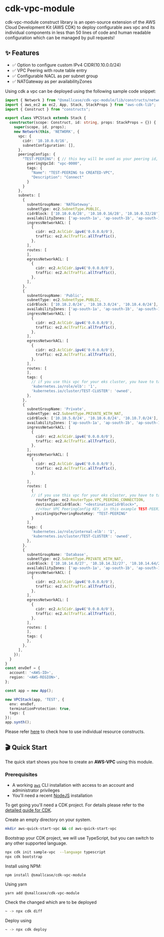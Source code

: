 # cdk-vpc-module
cdk-vpc-module construct library is an open-source extension of the AWS Cloud Development Kit (AWS CDK) to deploy configurable aws vpc  and its individual components in less than 50 lines of code and human readable configuration which can be managed by pull requests!

## :sparkles: Features

- :white_check_mark: Option to configure custom IPv4 CIDR(10.10.0.0/24)
- :white_check_mark: VPC Peering with  route table entry
- :white_check_mark: Configurable NACL as per subnet group
- :white_check_mark: NATGateway as per availabilityZones


Using cdk a vpc can be deployed using the following sample code snippet:
```typescript
import { Network } from "@smallcase/cdk-vpc-module/lib/constructs/network";
import { aws_ec2 as ec2, App, Stack, StackProps } from "aws-cdk-lib";
import { Construct } from "constructs";

export class VPCStack extends Stack {
  constructor(scope: Construct, id: string, props: StackProps = {}) {
    super(scope, id, props);
    new Network(this, 'NETWORK', {
      vpc: {
        cidr: '10.10.0.0/16',
        subnetConfiguration: [],
      },
      peeringConfigs: {
        "TEST-PEERING": { // this key will be used as your peering id, which you will have to mention below when you configure a route table for your subnets
          peeringVpcId: "vpc-0000",
          tags: {
            "Name": "TEST-PEERING to CREATED-VPC",
            "Description": "Connect"
          }
        }
      },
      subnets: [
        {
          subnetGroupName: 'NATGateway',
          subnetType: ec2.SubnetType.PUBLIC,
          cidrBlock: ['10.10.0.0/28', '10.10.0.16/28', '10.10.0.32/28'],
          availabilityZones: ['ap-south-1a', 'ap-south-1b', 'ap-south-1c'],
          ingressNetworkACL: [
            {
              cidr: ec2.AclCidr.ipv4('0.0.0.0/0'),
              traffic: ec2.AclTraffic.allTraffic(),
            },
          ],
          routes: [
          ],
          egressNetworkACL: [
            {
              cidr: ec2.AclCidr.ipv4('0.0.0.0/0'),
              traffic: ec2.AclTraffic.allTraffic(),
            },
          ],
        },
        {
          subnetGroupName: 'Public',
          subnetType: ec2.SubnetType.PUBLIC,
          cidrBlock: ['10.10.2.0/24', '10.10.3.0/24', '10.10.4.0/24'],
          availabilityZones: ['ap-south-1a', 'ap-south-1b', 'ap-south-1c'],
          ingressNetworkACL: [
            {
              cidr: ec2.AclCidr.ipv4('0.0.0.0/0'),
              traffic: ec2.AclTraffic.allTraffic(),
            },
          ],
          egressNetworkACL: [
            {
              cidr: ec2.AclCidr.ipv4('0.0.0.0/0'),
              traffic: ec2.AclTraffic.allTraffic(),
            },
          ],
          routes: [
          ],
          tags: {
            // if you use this vpc for your eks cluster, you have to tag your subnets [read more](https://aws.amazon.com/premiumsupport/knowledge-center/eks-vpc-subnet-discovery/)
            'kubernetes.io/role/elb': '1',
            'kubernetes.io/cluster/TEST-CLUSTER': 'owned',
          },
        },
        {
          subnetGroupName: 'Private',
          subnetType: ec2.SubnetType.PRIVATE_WITH_NAT,
          cidrBlock: ['10.10.5.0/24', '10.10.6.0/24', '10.10.7.0/24'],
          availabilityZones: ['ap-south-1a', 'ap-south-1b', 'ap-south-1c'],
          ingressNetworkACL: [
            {
              cidr: ec2.AclCidr.ipv4('0.0.0.0/0'),
              traffic: ec2.AclTraffic.allTraffic(),
            },
          ],
          egressNetworkACL: [
            {
              cidr: ec2.AclCidr.ipv4('0.0.0.0/0'),
              traffic: ec2.AclTraffic.allTraffic(),
            },

          ],
          routes: [
            {
            // if you use this vpc for your eks cluster, you have to tag your subnets [read more](https://aws.amazon.com/premiumsupport/knowledge-center/eks-vpc-subnet-discovery/)
              routerType: ec2.RouterType.VPC_PEERING_CONNECTION,
              destinationCidrBlock: "<destinationCidrBlock>",
              //<Your VPC PeeringConfig KEY, in this example TEST-PEERING will be your ID>
              existingVpcPeeringRouteKey: "TEST-PEERING"
            }
          ],
          tags: {
            'kubernetes.io/role/internal-elb': '1',
            'kubernetes.io/cluster/TEST-CLUSTER': 'owned',
          },
        },
        {
          subnetGroupName: 'Database',
          subnetType: ec2.SubnetType.PRIVATE_WITH_NAT,
          cidrBlock: ['10.10.14.0/27', '10.10.14.32/27', '10.10.14.64/27'],
          availabilityZones: ['ap-south-1a', 'ap-south-1b', 'ap-south-1c'],
          ingressNetworkACL: [
            {
              cidr: ec2.AclCidr.ipv4('0.0.0.0/0'),
              traffic: ec2.AclTraffic.allTraffic(),
            },
          ],
          egressNetworkACL: [
            {
              cidr: ec2.AclCidr.ipv4('0.0.0.0/0'),
              traffic: ec2.AclTraffic.allTraffic(),
            },
          ],
          routes: [
          ],
          tags: {
          },
        },
      ],
    });
  }
}
const envDef = {
  account: '<AWS-ID>',
  region: '<AWS-REGION>',
};

const app = new App();

new VPCStack(app, 'TEST', {
  env: envDef,
  terminationProtection: true,
  tags: {
});
app.synth();
```
Please refer [here](/API.md) to check how to use individual resource constructs.

## :clapper: Quick Start

The quick start shows you how to create an **AWS-VPC** using this module.

### Prerequisites

- A working [`aws`](https://aws.amazon.com/cli/) CLI installation with access to an account and administrator privileges
- You'll need a recent [NodeJS](https://nodejs.org) installation

To get going you'll need a CDK project. For details please refer to the [detailed guide for CDK](https://docs.aws.amazon.com/cdk/latest/guide/hello_world.html).

Create an empty directory on your system.

```bash
mkdir aws-quick-start-vpc && cd aws-quick-start-vpc
```

Bootstrap your CDK project, we will use TypeScript, but you can switch to any other supported language.

```bash
npx cdk init sample-vpc  --language typescript
npx cdk bootstrap 
```

Install using NPM:
```
npm install @smallcase/cdk-vpc-module
```
Using yarn
```
yarn add @smallcase/cdk-vpc-module
```

Check the changed which are to be deployed
```bash
~ -> npx cdk diff
```

Deploy using
```bash
~ -> npx cdk deploy
```
